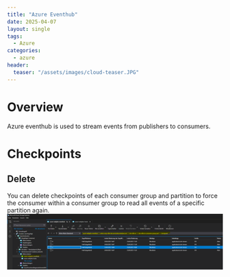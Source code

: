 ```yaml
---
title: "Azure Eventhub"
date: 2025-04-07
layout: single
tags:
  - Azure 
categories:
  - azure 
header:
  teaser: "/assets/images/cloud-teaser.JPG"
---
```


# Overview
Azure eventhub is used to stream events from publishers to consumers.

# Checkpoints

## Delete
You can delete checkpoints of each consumer group and partition to force the consumer within a consumer group to read all events of a specific partition  again.
![delete checkpoints](/assets/images/azure/eventhub/delete-checkpoints.png)